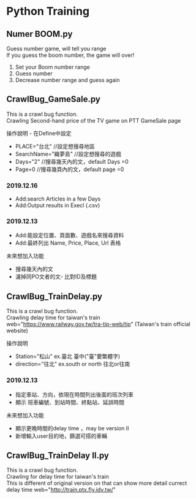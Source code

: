 # Python Training

## Numer BOOM.py
 Guess number game, will tell you range<br>
 If you guess the boom number, the game will over!<br>
1. Set your Boom number range
2. Guess number
3. Decrease number range and guess again


## CrawlBug_GameSale.py
 This is a crawl bug function.<br>
 Crawling Second-hand price of the TV game on PTT GameSale page<br>

操作說明 - 在Define中設定<br>
  * PLACE="台北"   //設定想搜尋地區<br>
  * SearchName="織夢島"  //設定想搜尋的遊戲<br>
  * Days="2"    //搜尋幾天內的文，default Days =0
  * Page=0      //搜尋幾頁內的文，default page =0
  
### 2019.12.16
 * Add:search Articles in a few Days
 * Add:Output results in Execl (.csv)

### 2019.12.13
 * Add:能設定位置、頁面數、遊戲名來搜尋資料
 * Add:最終列出 Name, Price, Place, Url 表格
 

未來想加入功能
* 搜尋幾天內的文<br>
* 濾掉同PO文者的文- 比對ID及標題<br>


## CrawlBug_TrainDelay.py
 This is a crawl bug function.<br>
 Crawling delay time for taiwan's train<br>
 web="https://www.railway.gov.tw/tra-tip-web/tip" (Taiwan's train official website)
 
 操作說明<br>
* Station="松山"      ex.臺北 臺中("臺"要繁體字)
* direction="往北"    ex.south or north 往北or往南 
 
 
### 2019.12.13
 * 指定車站、方向，依現在時間列出後面的班次列車
 * 顯示 班車編號、到站時間、終點站、延誤時間
 
 未來想加入功能
 * 顯示更晚時間的delay time ，may be version II
 * 新增輸入user目的地，篩選可搭的車輛

## CrawlBug_TrainDelay II.py
 This is a crawl bug function.<br>
 Crawling for delay time for taiwan's train<br>
 This is different of original version on that can show more detail currect delay time 
 web="http://train.ptx.fly.idv.tw/"



